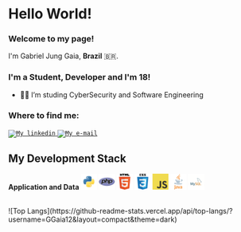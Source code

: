 # Hello World! 

### Welcome to my page!
<p>
  I'm Gabriel Jung Gaia, 
  <b>Brazil</b> 🇧🇷.
</p>

### I'm a Student, Developer and I'm 18!


- 🐱‍💻 I’m studing CyberSecurity and Software Engineering


### Where to find me:

<a href="https://www.linkedin.com/in/gabriel-jung-gaia-a00861210/">
  <code><img alt="My linkedin" width="28" src="https://upload.wikimedia.org/wikipedia/commons/thumb/c/ca/LinkedIn_logo_initials.png/600px-LinkedIn_logo_initials.png" /></code>
</a>

<a href="mailto:biel.gaia900@gmail.com">
  <code><img alt="My e-mail" width="32" src="https://cdn-icons-png.flaticon.com/512/732/732200.png" /></code>
</a>
<br>

## My Development Stack

**Application and Data**
<code><img height="32" src="https://raw.githubusercontent.com/github/explore/80688e429a7d4ef2fca1e82350fe8e3517d3494d/topics/python/python.png" alt="Python"/></code>
<code><img height="32" src="https://raw.githubusercontent.com/github/explore/80688e429a7d4ef2fca1e82350fe8e3517d3494d/topics/php/php.png" alt="PHP"/></code>
<code><img height="32" src="https://raw.githubusercontent.com/github/explore/80688e429a7d4ef2fca1e82350fe8e3517d3494d/topics/html/html.png" alt="HTML5"/></code>
<code><img height="32" src="https://raw.githubusercontent.com/github/explore/80688e429a7d4ef2fca1e82350fe8e3517d3494d/topics/css/css.png" alt="CSS"/></code>
<code><img height="32" src="https://raw.githubusercontent.com/github/explore/80688e429a7d4ef2fca1e82350fe8e3517d3494d/topics/javascript/javascript.png" alt="Javascript"/></code>
<code><img height="32" src="https://raw.githubusercontent.com/github/explore/80688e429a7d4ef2fca1e82350fe8e3517d3494d/topics/java/java.png" alt="Java"/></code>
<code><img height="32" src="https://raw.githubusercontent.com/github/explore/80688e429a7d4ef2fca1e82350fe8e3517d3494d/topics/mysql/mysql.png" alt="MySql"/></code>


<br>
![Top Langs](https://github-readme-stats.vercel.app/api/top-langs/?username=GGaia12&layout=compact&theme=dark)

<br/>







